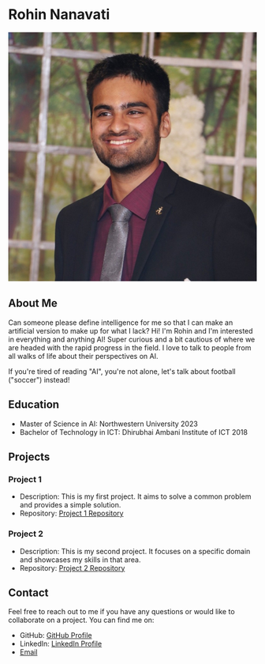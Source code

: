 # Rohin Nanavati

![My photo](./Profile.jpeg)

## About Me

Can someone please define intelligence for me so that I can make an artificial version to make up for what I lack? Hi! I'm Rohin and I'm interested in everything and anything AI! Super curious and a bit cautious of where we are headed with the rapid progress in the field. I love to talk to people from all walks of life about their perspectives on AI.

If you're tired of reading "AI", you're not alone, let's talk about football ("soccer") instead!

## Education

- Master of Science in AI: Northwestern University 2023
- Bachelor of Technology in ICT: Dhirubhai Ambani Institute of ICT 2018

## Projects

### Project 1

- Description: This is my first project. It aims to solve a common problem and provides a simple solution.
- Repository: [Project 1 Repository](https://github.com/username/project1)

### Project 2

- Description: This is my second project. It focuses on a specific domain and showcases my skills in that area.
- Repository: [Project 2 Repository](https://github.com/username/project2)

## Contact

Feel free to reach out to me if you have any questions or would like to collaborate on a project. You can find me on:

- GitHub: [GitHub Profile](https://github.com/Roh15)
- LinkedIn: [LinkedIn Profile](https://www.linkedin.com/in/rohinnanavati)
- [Email](mailto:rohinpn@gmail.com)
